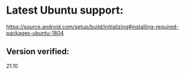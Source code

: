 # Latest Ubuntu support:

https://source.android.com/setup/build/initializing#installing-required-packages-ubuntu-1804

## Version verified:

21.10
